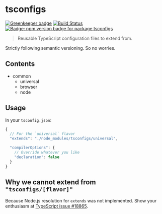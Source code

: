 # tsconfigs

[![Greenkeeper badge](https://badges.greenkeeper.io/mightyiam/tsconfigs.svg)](https://greenkeeper.io/)
[![Build Status](https://travis-ci.org/mightyiam/tsconfigs.svg?branch=master)](https://travis-ci.org/mightyiam/tsconfigs)
[![Badge: npm version badge for package `tsconfigs`](https://img.shields.io/npm/v/tsconfigs.svg)](https://www.npmjs.com/package/tsconfigs)

> Reusable TypeScript configuration files to extend from.

Strictly following semantic versioning. So no worries.

## Contents

- common
  - universal
  - browser
  - node

## Usage

In your `tsconfig.json`:

```js
{
  // For the `universal` flavor
  "extends": "./node_modules/tsconfigs/universal",

  "compilerOptions": {
    // Override whatever you like
    "declaration": false
  }
}
```

## Why we cannot extend from `"tsconfigs/[flavor]"`

Because Node.js resolution for `extends` was not implemented. Show your enthusiasm at [TypeScript issue #18865](https://github.com/Microsoft/TypeScript/issues/18865).
